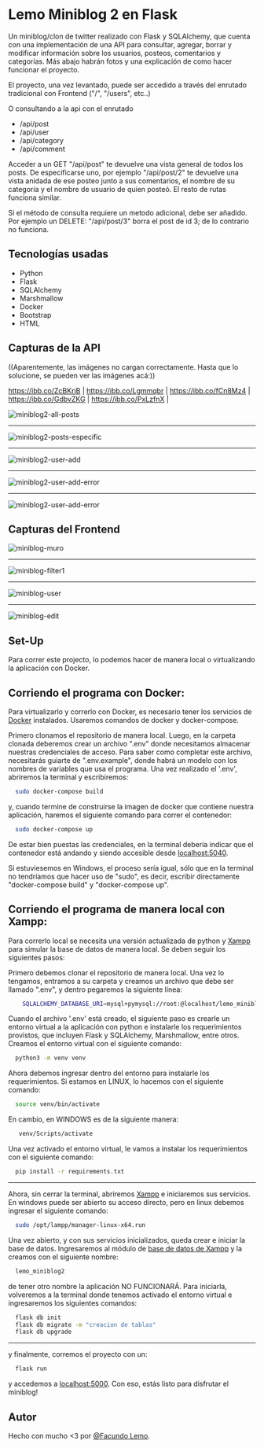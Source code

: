 Lemo Miniblog 2 en Flask
======================
Un miniblog/clon de twitter realizado con Flask y SQLAlchemy, que cuenta con una implementación de una API para consultar, agregar, borrar y modificar información sobre los usuarios, posteos, comentarios y categorías. Más abajo habrán fotos y una explicación de como hacer funcionar el proyecto.

El proyecto, una vez levantado, puede ser accedido a través del enrutado tradicional con Frontend ("/", "/users", etc..)

O consultando a la api con el enrutado 
 - /api/post
 - /api/user
 - /api/category
 - /api/comment

Acceder a un GET "/api/post" te devuelve una vista general de todos los posts. De especificarse uno, por ejemplo "/api/post/2" te devuelve una vista anidada de ese posteo junto a sus comentarios, el nombre de su categoría y el nombre de usuario de quien posteó. El resto de rutas funciona similar.

Si el método de consulta requiere un metodo adicional, debe ser añadido. Por ejemplo un DELETE: "/api/post/3" borra el post de id 3; de lo contrario no funciona.

## Tecnologías usadas
 - Python
 - Flask
 - SQLAlchemy
 - Marshmallow
 - Docker
 - Bootstrap
 - HTML

## Capturas de la API

((Aparentemente, las imágenes no cargan correctamente. Hasta que lo solucione, se pueden ver las imágenes acá:)) 

https://ibb.co/ZcBKrjB | 
https://ibb.co/Lgmmqbr | 
https://ibb.co/fCn8Mz4 | 
https://ibb.co/GdbvZKG | 
https://ibb.co/PxLzfnX | 

<img src="https://i.ibb.co/9nD3CLK/get-post-muchos.png" alt="miniblog2-all-posts" border="0">

----

<img src="https://i.ibb.co/L02zTLB/get-post-especifico.png" alt="miniblog2-posts-especific" border="0">

----

<img src="https://i.ibb.co/30Mf19B/post-user.png" alt="miniblog2-user-add" border="0">

----

<img src="https://i.ibb.co/7rnVDfn/delete-post.png" alt="miniblog2-user-add-error" border="0">

----

<img src="https://i.ibb.co/z2ppLjF/post-error.png" alt="miniblog2-user-add-error" border="0">

## Capturas del Frontend

<img src="https://i.ibb.co/wsFttrx/miniblog-muro.png" alt="miniblog-muro" border="0">

----

<img src="https://i.ibb.co/B4cSyH9/miniblog-filter1.png" alt="miniblog-filter1" border="0">

----

<img src="https://i.ibb.co/Tq9jw6H/miniblog-user.png" alt="miniblog-user" border="0">

----

<img src="https://i.ibb.co/DWbc0b1/miniblog-edit.png" alt="miniblog-edit" border="0">

## Set-Up

Para correr este projecto, lo podemos hacer de manera local o virtualizando la aplicación con Docker. 

## Corriendo el programa con Docker:
Para virtualizarlo y correrlo con Docker, es necesario tener los servicios de [Docker](https://www.docker.com/) instalados. Usaremos comandos de docker y docker-compose.

Primero clonamos el repositorio de manera local. Luego, en la carpeta clonada deberemos crear un archivo ".env" donde necesitamos almacenar nuestras credenciales de acceso. Para saber como completar este archivo, necesitarás guiarte de ".env.example", donde habrá un modelo con los nombres de variables que usa el programa.
Una vez realizado el '.env', abriremos la terminal y escribiremos:
```bash
  sudo docker-compose build
```
y, cuando termine de construirse la imagen de docker que contiene nuestra aplicación, haremos el siguiente comando para correr el contenedor:
```bash
  sudo docker-compose up
```
De estar bien puestas las credenciales, en la terminal debería indicar que el contenedor está andando y siendo accesible desde [localhost:5040](http://localhost:5040/).

Si estuviesemos en Windows, el proceso sería igual, sólo que en la terminal no tendríamos que hacer uso de "sudo", es decir, escribir directamente "docker-compose build" y "docker-compose up".

## Corriendo el programa de manera local con Xampp:
Para correrlo local se necesita una versión actualizada de python y [Xampp](https://www.apachefriends.org/es/index.html) para simular la base de datos de manera local. Se deben seguir los siguientes pasos:

Primero debemos clonar el repositorio de manera local.
Una vez lo tengamos, entramos a su carpeta y creamos un archivo que debe ser llamado ".env",
y dentro pegaremos la siguiente línea:

```bash
    SQLALCHEMY_DATABASE_URI=mysql+pymysql://root:@localhost/lemo_miniblog2
```

Cuando el archivo '.env' está creado, el siguiente paso es crearle un entorno virtual a la aplicación con python e instalarle los requerimientos provistos, que incluyen Flask y SQLAlchemy, Marshmallow, entre otros.
Creamos el entorno virtual con el siguiente comando:
```bash
  python3 -m venv venv
```
Ahora debemos ingresar dentro del entorno para instalarle los requerimientos. 
Si estamos en LINUX, lo hacemos con el siguiente comando:
```bash
  source venv/bin/activate
```
En cambio, en WINDOWS es de la siguiente manera:
```bash
   venv/Scripts/activate
```
Una vez activado el entorno virtual, le vamos a instalar los requerimientos con el siguiente comando:
```bash
  pip install -r requirements.txt
```
---
Ahora, sin cerrar la terminal, abriremos [Xampp](https://www.apachefriends.org/es/index.html) e iniciaremos sus servicios.
En windows puede ser abierto su acceso directo, pero en linux debemos ingresar el siguiente comando:
```bash
  sudo /opt/lampp/manager-linux-x64.run
```
Una vez abierto, y con sus servicios inicializados, queda crear e iniciar la base de datos.
Ingresaremos al módulo de [base de datos de Xampp](http://localhost/phpmyadmin/index.php?route=/server/databases) y la creamos con el siguiente nombre:
```bash
  lemo_miniblog2
```

de tener otro nombre la aplicación NO FUNCIONARÁ.
Para iniciarla, volveremos a la terminal donde tenemos activado el entorno virtual e ingresaremos los siguientes comandos:
```bash
  flask db init
  flask db migrate -m "creacion de tablas"
  flask db upgrade
```
---

y finalmente, corremos el proyecto con un:
```bash
  flask run
```
y accedemos a [localhost:5000](http://localhost:5000/). Con eso, estás listo para disfrutar el miniblog!


## Autor
Hecho con mucho <3 por [@Facundo Lemo](https://github.com/FacundoEsteban-Lemo).

